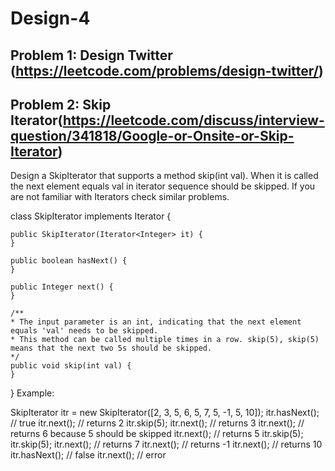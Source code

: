 # Design-4

## Problem 1: Design Twitter (https://leetcode.com/problems/design-twitter/)

## Problem 2: Skip Iterator(https://leetcode.com/discuss/interview-question/341818/Google-or-Onsite-or-Skip-Iterator)

Design a SkipIterator that supports a method skip(int val). When it is called the next element equals val in iterator sequence should be skipped. If you are not familiar with Iterators check similar problems.

class SkipIterator implements Iterator<Integer> {

    public SkipIterator(Iterator<Integer> it) {
    }

    public boolean hasNext() {
    }

    public Integer next() {
    }

    /**
    * The input parameter is an int, indicating that the next element equals 'val' needs to be skipped.
    * This method can be called multiple times in a row. skip(5), skip(5) means that the next two 5s should be skipped.
    */
    public void skip(int val) {
    }

}
Example:

SkipIterator itr = new SkipIterator([2, 3, 5, 6, 5, 7, 5, -1, 5, 10]);
itr.hasNext(); // true
itr.next(); // returns 2
itr.skip(5);
itr.next(); // returns 3
itr.next(); // returns 6 because 5 should be skipped
itr.next(); // returns 5
itr.skip(5);
itr.skip(5);
itr.next(); // returns 7
itr.next(); // returns -1
itr.next(); // returns 10
itr.hasNext(); // false
itr.next(); // error
